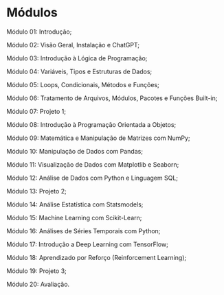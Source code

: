 # Módulos

Módulo 01: Introdução;

Módulo 02: Visão Geral, Instalação e ChatGPT;

Módulo 03: Introdução à Lógica de Programação;

Módulo 04: Variáveis, Tipos e Estruturas de Dados;

Módulo 05: Loops, Condicionais, Métodos e Funções;

Módulo 06: Tratamento de Arquivos, Módulos, Pacotes e Funções Built-in;

Módulo 07: Projeto 1;

Módulo 08: Introdução à Programação Orientada a Objetos;

Módulo 09: Matemática e Manipulação de Matrizes com NumPy;

Módulo 10: Manipulação de Dados com Pandas;

Módulo 11: Visualização de Dados com Matplotlib e Seaborn;

Módulo 12: Análise de Dados com Python e Linguagem SQL;

Módulo 13: Projeto 2;

Módulo 14: Análise Estatística com Statsmodels;

Módulo 15: Machine Learning com Scikit-Learn;

Módulo 16: Análises de Séries Temporais com Python;

Módulo 17: Introdução a Deep Learning com TensorFlow;

Módulo 18: Aprendizado por Reforço (Reinforcement Learning);

Módulo 19: Projeto 3;

Módulo 20: Avaliação.